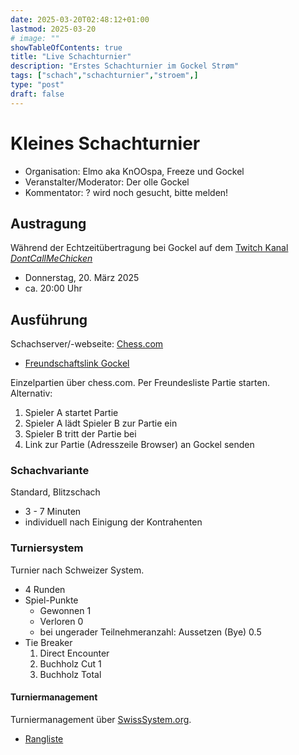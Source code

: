 ```yaml
---
date: 2025-03-20T02:48:12+01:00
lastmod: 2025-03-20
# image: ""
showTableOfContents: true
title: "Live Schachturnier"
description: "Erstes Schachturnier im Gockel Strøm"
tags: ["schach","schachturnier","stroem",]
type: "post"
draft: false
---
```


# Kleines Schachturnier
- Organisation: Elmo aka KnOOspa, Freeze und Gockel
- Veranstalter/Moderator: Der olle Gockel
- Kommentator: ? wird noch gesucht, bitte melden!

## Austragung
Während der Echtzeitübertragung bei Gockel auf dem [Twitch Kanal *DontCallMeChicken*](https://www.twitch.tv/dontcallmechicken)
- Donnerstag, 20. März 2025
- ca. 20:00 Uhr


## Ausführung
Schachserver/-webseite: [Chess.com](https://www.chess.com/)
- [Freundschaftslink Gockel](https://link.chess.com/friend/zegRb1)

Einzelpartien über chess.com. Per Freundesliste Partie starten.  
Alternativ:
1. Spieler A startet Partie
2. Spieler A lädt Spieler B zur Partie ein
3. Spieler B tritt der Partie bei
4. Link zur Partie (Adresszeile Browser) an Gockel senden

### Schachvariante
Standard, Blitzschach
- 3 - 7 Minuten
- individuell nach Einigung der Kontrahenten

### Turniersystem
Turnier nach Schweizer System.
- 4 Runden
- Spiel-Punkte
  - Gewonnen 1
  - Verloren 0
  - bei ungerader Teilnehmeranzahl: Aussetzen (Bye) 0.5
- Tie Breaker
  1. Direct Encounter
  2. Buchholz Cut 1
  3. Buchholz Total


#### Turniermanagement
Turniermanagement über [SwissSystem.org](https://swisssystem.org/).
- [Rangliste](https://swisssystem.org/full-standings/bb17bfec2ff9424d9ceb5be219c91e6d)

